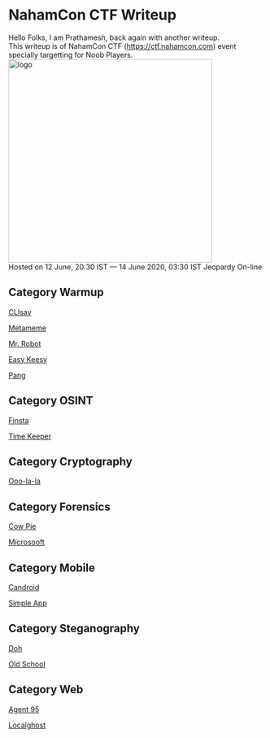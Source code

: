 # NahamCon CTF Writeup
Hello Folks, I am Prathamesh, back again with another writeup.
<br>This writeup is of NahamCon CTF (https://ctf.nahamcon.com) event specially targetting for Noob Players.
<br>
<img src="https://d24wuq6o951i2g.cloudfront.net/img/events/id/457/457748121/assets/5b11c1bdf53d63178f90d97d6dc2db87.NahamCon-Logo-Vertical-Main-.png" alt="logo" height="400"/>
<br>
Hosted on 12 June, 20:30 IST — 14 June 2020, 03:30 IST Jeopardy On-line
<br>

## Category Warmup

[CLIsay](https://github.com/PrathmeshPure/CTF-Writeups/blob/master/NahamCon%20CTF/Warmup/CLIsay/ReadMe.md)

[Metameme](https://github.com/PrathmeshPure/CTF-Writeups/blob/master/NahamCon%20CTF/Warmup/Metameme/ReadMe.md)

[Mr. Robot](https://github.com/PrathmeshPure/CTF-Writeups/blob/master/NahamCon%20CTF/Warmup/Mr%20Robot/ReadMe.md)

[Easy Keesy](https://github.com/PrathmeshPure/CTF-Writeups/blob/master/NahamCon%20CTF/Warmup/Easy%20Keesy/ReadMe.md)

[Pang](https://github.com/PrathmeshPure/CTF-Writeups/blob/master/NahamCon%20CTF/Warmup/Pang/ReadMe.md)

## Category OSINT

[Finsta](https://github.com/PrathmeshPure/CTF-Writeups/tree/master/NahamCon%20CTF/OSINT/Finsta/ReadMe.md)

[Time Keeper](https://github.com/PrathmeshPure/CTF-Writeups/tree/master/NahamCon%20CTF/OSINT/Time%20Keeper/ReadMe.md)

## Category Cryptography

[Ooo-la-la](https://github.com/PrathmeshPure/CTF-Writeups/blob/master/NahamCon%20CTF/Cryptography/Ooo-la-la/ReadMe.md)

## Category Forensics

[Cow Pie](https://github.com/PrathmeshPure/CTF-Writeups/blob/master/NahamCon%20CTF/Forensics/Cow%20Pie/ReadMe.md)

[Microsooft](https://github.com/PrathmeshPure/CTF-Writeups/blob/master/NahamCon%20CTF/Forensics/Microsooft/ReadMe.md)

## Category Mobile

[Candroid](https://github.com/PrathmeshPure/CTF-Writeups/blob/master/NahamCon%20CTF/Mobile/Candroid/)

[Simple App](https://github.com/PrathmeshPure/CTF-Writeups/blob/master/NahamCon%20CTF/Mobile/Simple%20App/)

## Category Steganography

[Doh](https://github.com/PrathmeshPure/CTF-Writeups/tree/master/NahamCon%20CTF/Steganography/Doh/)

[Old School](https://github.com/PrathmeshPure/CTF-Writeups/tree/master/NahamCon%20CTF/Steganography/Old%20School)

## Category Web

[Agent 95](https://github.com/PrathmeshPure/CTF-Writeups/tree/master/NahamCon%20CTF/Web/Agent%2095)

[Localghost](https://github.com/PrathmeshPure/CTF-Writeups/tree/master/NahamCon%20CTF/Web/Localghost)